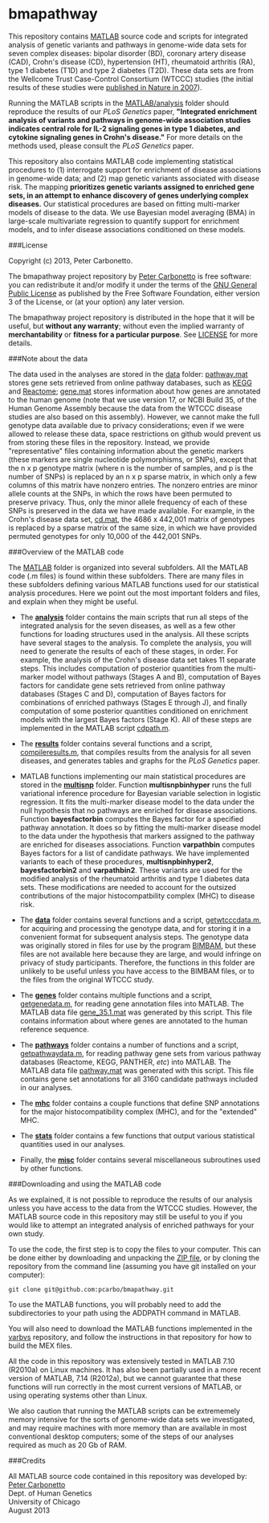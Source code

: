 bmapathway
==========

This repository contains [MATLAB](www.mathworks.com/products/matlab)
source code and scripts for integrated analysis of genetic variants
and pathways in genome-wide data sets for seven complex diseases:
bipolar disorder (BD), coronary artery disease (CAD), Crohn's disease
(CD), hypertension (HT), rheumatoid arthritis (RA), type 1 diabetes
(T1D) and type 2 diabetes (T2D). These data sets are from the Wellcome
Trust Case-Control Consortium (WTCCC) studies (the initial results of
these studies were
[published in Nature in 2007](http://dx.doi.org/10.1038/nature05911)).

Running the MATLAB scripts in the [MATLAB/analysis](MATLAB/analysis)
folder should reproduce the results of our *PLoS Genetics* paper,
**"Integrated enrichment analysis of variants and pathways in
genome-wide association studies indicates central role for IL-2
signaling genes in type 1 diabetes, and cytokine signaling genes in
Crohn's disease."** For more details on the methods used, please
consult the *PLoS Genetics* paper.

This repository also contains MATLAB code implementing statistical
procedures to (1) interrogate support for enrichment of disease
associations in genome-wide data; and (2) map genetic variants
associated with disease risk. The mapping **prioritizes genetic
variants assigned to enriched gene sets, in an attempt to enhance
discovery of genes underlying complex diseases.** Our statistical
procedures are based on fitting multi-marker models of disease to the
data. We use Bayesian model averaging (BMA) in large-scale
multivariate regression to quantify support for enrichment models, and
to infer disease associations conditioned on these models.

###License

Copyright (c) 2013, Peter Carbonetto.

The bmapathway project repository by
[Peter Carbonetto](http://github.com/pcarbo) is free software: you can
redistribute it and/or modify it under the terms of the
[GNU General Public License](http://www.gnu.org/licenses/gpl.html)
as published by the Free Software Foundation, either
version 3 of the License, or (at your option) any later version.

The bmapathway project repository is distributed in the hope that it
will be useful, but **without any warranty**; without even the implied
warranty of **merchantability** or **fitness for a particular
purpose**. See [LICENSE](LICENSE) for more details.

###Note about the data

The data used in the analyses are stored in the [data](data) folder:
[pathway.mat](data/pathway.mat) stores gene sets retrieved from online
pathway databases, such as [KEGG](http://www.genome.jp/kegg) and
[Reactome](http://www.reactome.org); [gene.mat](data/gene.mat) stores
information about how genes are annotated to the human genome (note
that we use version 17, or NCBI Build 35, of the Human Genome Assembly
because the data from the WTCCC disease studies are also based on this
assembly). However, we cannot make the full genotype data available
due to privacy considerations; even if we were allowed to release
these data, space restrictions on github would prevent us from storing
these files in the repository. Instead, we provide "representative"
files containing information about the genetic markers (these markers
are single nucleotide polymorphisms, or SNPs), except that the n x p
genotype matrix (where n is the number of samples, and p is the number
of SNPs) is replaced by an n x p sparse matrix, in which only a few
columns of this matrix have nonzero entries. The nonzero entries are
minor allele counts at the SNPs, in which the rows have been permuted
to preserve privacy. Thus, only the minor allele frequency of each of
these SNPs is preserved in the data we have made available. For
example, in the Crohn's disease data set, [cd.mat](data/cd.mat), the
4686 x 442,001 matrix of genotypes is replaced by a sparse matrix of
the same size, in which we have provided permuted genotypes for only
10,000 of the 442,001 SNPs.

###Overview of the MATLAB code

The [MATLAB](MATLAB) folder is organized into several subfolders. All
the MATLAB code (.m files) is found within these subfolders. There are
many files in these subfolders defining various MATLAB functions used
for our statistical analysis procedures. Here we point out the most
important folders and files, and explain when they might be useful.

+ The **[analysis](MATLAB/analysis)** folder contains the main scripts
  that run all steps of the integrated analysis for the seven
  diseases, as well as a few other functions for loading structures
  used in the analysis. All these scripts have several stages to the
  analysis. To complete the analysis, you will need to generate the
  results of each of these stages, in order. For example, the analysis
  of the Crohn's disease data set takes 11 separate steps. This
  includes computation of posterior quantities from the multi-marker
  model without pathways (Stages A and B), computation of Bayes
  factors for candidate gene sets retrieved from online pathway
  databases (Stages C and D), computation of Bayes factors for
  combinations of enriched pathways (Stages E through J), and finally
  computation of some posterior quantities conditioned on enrichment
  models with the largest Bayes factors (Stage K). All of these steps
  are implemented in the MATLAB script [cdpath.m](MATLAB/analysis/cdpath.m).

+ The **[results](MATLAB/results)** folder contains several functions
  and a script, [compileresults.m](MATLAB/results/compileresults.m),
  that compiles results from the analysis for all seven diseases, and
  generates tables and graphs for the *PLoS Genetics* paper.

+ MATLAB functions implementing our main statistical procedures are
  stored in the **[multisnp](MATLAB/multisnp)** folder. Function
  **multisnpbinhyper** runs the full variational inference procedure
  for Bayesian variable selection in logistic regression. It fits the
  multi-marker disease model to the data under the null hypothesis
  that no pathways are enriched for disease associations. Function
  **bayesfactorbin** computes the Bayes factor for a specified pathway
  annotation. It does so by fitting the multi-marker disease model to
  the data under the hypothesis that markers assigned to the pathway
  are enriched for diseases associations. Function **varpathbin**
  computes Bayes factors for a list of candidate pathways. We have
  implemented variants to each of these procedures,
  **multisnpbinhyper2**, **bayesfactorbin2** and
  **varpathbin2**. These variants are used for the modified analysis
  of the rheumatoid arthritis and type 1 diabetes data sets. These
  modifications are needed to account for the outsized contributions
  of the major histocompatbility complex (MHC) to disease risk.

+ The **[data](MATLAB/data)** folder contains several functions and a
  script, [getwtcccdata.m](MATLAB/data/getwtcccdata.m), for acquiring
  and processing the genotype data, and for storing it in a convenient
  format for subsequent analysis steps. The genotype data was
  originally stored in files for use by the program
  [BIMBAM](http://www.bcm.edu/cnrc/mcmcmc/index.cfm?pmid=18981), but
  these files are not available here because they are large, and would
  infringe on privacy of study participants. Therefore, the functions
  in this folder are unlikely to be useful unless you have access to
  the BIMBAM files, or to the files from the original WTCCC study.

+ The **[genes](MATLAB/genes)** folder contains multiple functions and
  a script, [getgenedata.m](MATLAB/genes/getgenedata.m), for reading
  gene annotation files into MATLAB. The MATLAB data file
  [gene_35.1.mat](data/gene_35.1.mat) was generated by this script.
  This file contains information about where genes are annotated to
  the human reference sequence.

+ The **[pathways](MATLAB/pathways)** folder contains a number of
  functions and a script, [getpathwaydata.m](MATLAB/pathways), for
  reading pathway gene sets from various pathway databases (Reactome,
  KEGG, PANTHER, *etc*) into MATLAB. The MATLAB data file
  [pathway.mat](data/pathway.mat) was generated with this script. This
  file contains gene set annotations for all 3160 candidate pathways
  included in our analyses.

+ The **[mhc](MATLAB/mhc)** folder contains a couple functions that 
  define SNP annotations for the major histocompatibility complex
  (MHC), and for the "extended" MHC.

+ The **[stats](MATLAB/stats)** folder contains a few functions that
  output various statistical quantities used in our analyses.

+ Finally, the **[misc](MATLAB/misc)** folder contains several
  miscellaneous subroutines used by other functions.

###Downloading and using the MATLAB code

As we explained, it is not possible to reproduce the results of our
analysis unless you have access to the data from the WTCCC
studies. However, the MATLAB source code in this repository may still
be useful to you if you would like to attempt an integrated analysis
of enriched pathways for your own study.

To use the code, the first step is to copy the files to your
computer. This can be done either by downloading and unpacking the
[ZIP file](https://github.com/pcarbo/bmapathway/archive/master.zip),
or by cloning the repository from the command line (assuming you have
git installed on your computer):

    git clone git@github.com:pcarbo/bmapathway.git

To use the MATLAB functions, you will probably need to add the
subdirectories to your path using the ADDPATH command in MATLAB.

You will also need to download the MATLAB functions implemented in the
[varbvs](https://github.com/pcarbo/varbvs) repository, and follow the
instructions in that repository for how to build the MEX files.

All the code in this repository was extensively tested in MATLAB 7.10
(R2010a) on Linux machines. It has also been partially used in a more
recent version of MATLAB, 7.14 (R2012a), but we cannot guarantee that
these functions will run correctly in the most current versions of
MATLAB, or using operating systems other than Linux.

We also caution that running the MATLAB scripts can be extrememely
memory intensive for the sorts of genome-wide data sets we
investigated, and may require machines with more memory than are
available in most conventional desktop computers; some of the steps of
our analyses required as much as 20 Gb of RAM.

###Credits

All MATLAB source code contained in this repository was developed by:<br>
[Peter Carbonetto](http://www.cs.ubc.ca/spider/pcarbo)<br>
Dept. of Human Genetics<br>
University of Chicago<br>
August 2013
